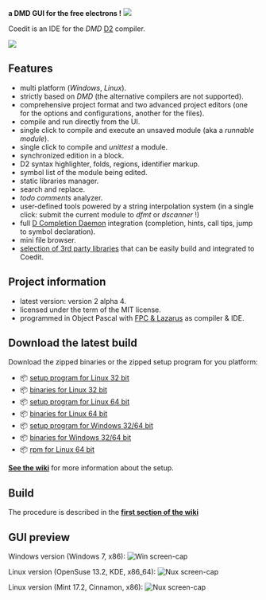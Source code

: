
**a DMD GUI for the free electrons !**
![](https://github.com/BBasile/Coedit/raw/master/logo/coedit.png)

Coedit is an IDE for the _DMD_ [D2](http://dlang.org)  compiler.

[![](https://github.com/BBasile/CoeditWikiData/raw/master/coedit.win7.33.png)](https://github.com/BBasile/CoeditWikiData/raw/master/coedit.win7.png)

**Features**
---
- multi platform (_Windows_, _Linux_).
- strictly based on *DMD* (the alternative compilers are not supported).
- comprehensive project format and two advanced project editors (one for the options and configurations, another for the files).
- compile and run directly from the UI.
- single click to compile and execute an unsaved module (aka a _runnable module_).
- single click to compile and _unittest_ a module.
- synchronized edition in a block.
- D2 syntax highlighter, folds, regions, identifier markup.
- symbol list of the module being edited.
- static libraries manager.
- search and replace.
- _todo comments_ analyzer.
- user-defined tools powered by a string interpolation system (in a single click: submit the current module to _dfmt_ or _dscanner_ !)
- full [D Completion Daemon](https://github.com/Hackerpilot/DCD) integration (completion, hints, call tips, jump to symbol declaration).
- mini file browser.
- [selection of 3rd party libraries](https://github.com/BBasile/metad) that can be easily build and integrated to Coedit.

**Project information**
---
- latest version: version 2 alpha 4.
- licensed under the term of the MIT license.
- programmed in Object Pascal with [FPC & Lazarus](http://www.lazarus.freepascal.org) as compiler & IDE.

**Download the latest build**
---
Download the zipped binaries or the zipped setup program for you platform:

- :package: [setup program for Linux 32 bit](https://github.com/BBasile/Coedit/releases/download/2_alpha_4/coedit.2alpha4.linux32.setup.zip)
- :package: [binaries for Linux 32 bit](https://github.com/BBasile/Coedit/releases/download/2_alpha_4/coedit.2alpha4.linux32.zip)
- :package: [setup program for Linux 64 bit](https://github.com/BBasile/Coedit/releases/download/2_alpha_4/coedit.2alpha4.linux64.setup.zip)
- :package: [binaries for Linux 64 bit](https://github.com/BBasile/Coedit/releases/download/2_alpha_4/coedit.2alpha4.linux64.zip)
- :package: [setup program for Windows 32/64 bit](https://github.com/BBasile/Coedit/releases/download/2_alpha_4/coedit.2alpha4.win32.setup.zip)
- :package: [binaries for Windows 32/64 bit](https://github.com/BBasile/Coedit/releases/download/2_alpha_4/coedit.2alpha4.win32.zip)
- :package: [rpm for Linux 64 bit](https://github.com/BBasile/Coedit/releases/download/2_alpha_4/coedit-2-alpha4.x86_64.rpm)

[**See the wiki**](https://github.com/BBasile/Coedit/wiki#detailed-setup-procedure) for more information about the setup. 


**Build**
---

The procedure is described in the [**first section of the wiki**](https://github.com/BBasile/Coedit/wiki#detailed-setup-procedure)

**GUI preview**
---
Windows version (Windows 7, x86):
![Win screen-cap](https://github.com/BBasile/CoeditWikiData/raw/master/coedit.win7.png "Coedit GUI preview")

Linux version (OpenSuse 13.2, KDE, x86_64):
![Nux screen-cap](https://github.com/BBasile/CoeditWikiData/raw/master/coedit.linux.kde.png "Coedit GUI preview")

Linux version (Mint 17.2, Cinnamon, x86):
![Nux screen-cap](https://github.com/BBasile/CoeditWikiData/raw/master/coedit.linux.cinnamon.png "Coedit GUI preview")
